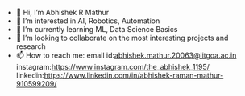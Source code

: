 - 👋 Hi, I’m Abhishek R Mathur
- 👀 I’m interested in AI, Robotics, Automation 
- 🌱 I’m currently learning ML, Data Science Basics
- 💞️ I’m looking to collaborate on the most interesting projects and research
- 📫 How to reach me:
email id:abhishek.mathur.20063@iitgoa.ac.in
instagram:https://www.instagram.com/the_abhishek_1195/
linkedin:https://www.linkedin.com/in/abhishek-raman-mathur-910599209/

<!---
IronAvenger11-prog/IronAvenger11-prog is a ✨ special ✨ repository because its `README.md` (this file) appears on your GitHub profile.
You can click the Preview link to take a look at your changes.
--->
